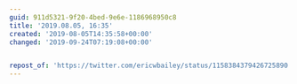 ```yaml
---
guid: 911d5321-9f20-4bed-9e6e-1186968950c8
title: '2019.08.05, 16:35'
created: '2019-08-05T14:35:58+00:00'
changed: '2019-09-24T07:19:08+00:00'


repost_of: 'https://twitter.com/ericwbailey/status/1158384379426725890'
---
```


